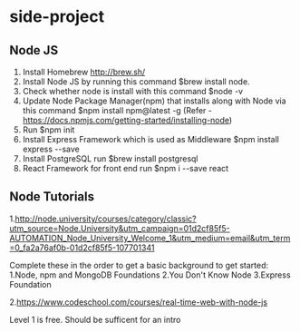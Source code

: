 # side-project

## Node JS
1. Install Homebrew http://brew.sh/
2. Install Node JS by running this command $brew install node. 
3. Check whether node is install with this command $node -v
4. Update Node Package Manager(npm) that installs along with Node via this command $npm install npm@latest -g
(Refer - https://docs.npmjs.com/getting-started/installing-node)
5. Run $npm init 
6. Install Express Framework which is used as Middleware 
  $npm install express --save
7. Install PostgreSQL run $brew install postgresql 
8. React Framework for front end run $npm i --save react

## Node Tutorials
1.http://node.university/courses/category/classic?utm_source=Node.University&utm_campaign=01d2cf85f5-AUTOMATION_Node_University_Welcome_1&utm_medium=email&utm_term=0_fa2a76af0b-01d2cf85f5-107701341

Complete these in the order to get a basic background to get started:
1.Node, npm and MongoDB Foundations 
2.You Don't Know Node
3.Express Foundation

2.https://www.codeschool.com/courses/real-time-web-with-node-js

Level 1 is free. Should be sufficent for an intro
